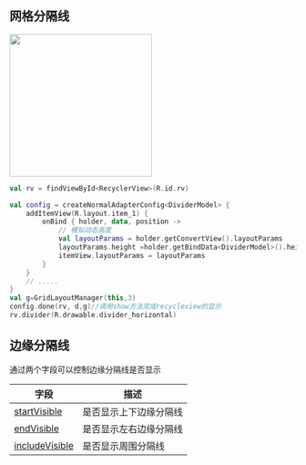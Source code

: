 ## 网格分隔线

<img src="https://i.loli.net/2021/08/14/gx8mLuCNOFzWfIj.png" width="250"/>


```kotlin
val rv = findViewById<RecyclerView>(R.id.rv)

val config = createNormalAdapterConfig<DividerModel> {
    addItemView(R.layout.item_1) {
        onBind { holder, data, position ->
            // 模拟动态高度
            val layoutParams = holder.getConvertView().layoutParams
            layoutParams.height =holder.getBindData<DividerModel>().height
            itemView.layoutParams = layoutParams
        }
    }
    // .....
}
val g=GridLayoutManager(this,3)
config.done(rv, d,g)//调用show方法完成recycleview的显示
rv.divider(R.drawable.divider_horizontal)
```


## 边缘分隔线

通过两个字段可以控制边缘分隔线是否显示

| 字段 | 描述 |
|-|-|
| [startVisible](api/-b-r-v/com.drake.brv/-default-decoration/index.html#-2091559976%2FProperties%2F-900954490) | 是否显示上下边缘分隔线 |
| [endVisible](api/-b-r-v/com.drake.brv/-default-decoration/index.html#-377591023%2FProperties%2F-900954490) | 是否显示左右边缘分隔线 |
| [includeVisible](api/-b-r-v/com.drake.brv/-default-decoration/index.html#1716094302%2FProperties%2F-900954490) | 是否显示周围分隔线 |